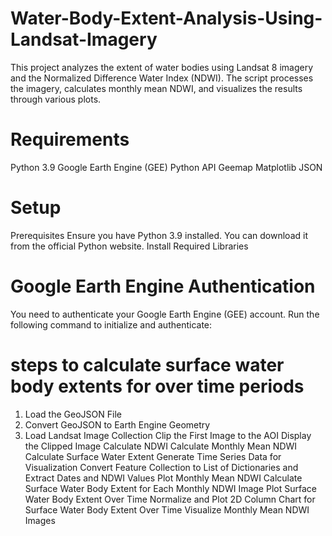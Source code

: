 # Water-Body-Extent-Analysis-Using-Landsat-Imagery
This project analyzes the extent of water bodies using Landsat 8 imagery and the Normalized Difference Water Index (NDWI). The script processes the imagery, calculates monthly mean NDWI, and visualizes the results through various plots.
# Requirements
Python 3.9
Google Earth Engine (GEE) Python API
Geemap
Matplotlib
JSON
# Setup
Prerequisites
Ensure you have Python 3.9 installed. You can download it from the official Python website.
Install Required Libraries
# Google Earth Engine Authentication
You need to authenticate your Google Earth Engine (GEE) account. Run the following command to initialize and authenticate:
# steps to calculate surface water body extents for over time periods
1. Load the GeoJSON File
2. Convert GeoJSON to Earth Engine Geometry
3. Load Landsat Image Collection
Clip the First Image to the AOI
Display the Clipped Image
Calculate NDWI
Calculate Monthly Mean NDWI
Calculate Surface Water Extent
Generate Time Series Data for Visualization
Convert Feature Collection to List of Dictionaries and Extract Dates and NDWI Values
Plot Monthly Mean NDWI
Calculate Surface Water Body Extent for Each Monthly NDWI Image
Plot Surface Water Body Extent Over Time
Normalize and Plot 2D Column Chart for Surface Water Body Extent Over Time
Visualize Monthly Mean NDWI Images

